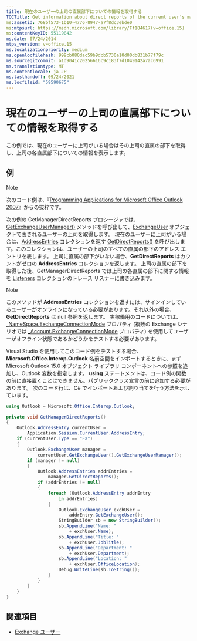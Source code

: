 ```yaml
---
title: 現在のユーザーの上司の直属部下についての情報を取得する
TOCTitle: Get information about direct reports of the current user's manager
ms:assetid: 768bf573-1b10-4776-8947-a7f8dc3ebde0
ms:mtpsurl: https://msdn.microsoft.com/library/Ff184617(v=office.15)
ms:contentKeyID: 55119842
ms.date: 07/24/2014
mtps_version: v=office.15
ms.localizationpriority: medium
ms.openlocfilehash: 999cb080dac59b9dcb5730a10d00db831b77f79c
ms.sourcegitcommit: a1d9041c20256616c9c183f7d1049142a7ac6991
ms.translationtype: MT
ms.contentlocale: ja-JP
ms.lasthandoff: 09/24/2021
ms.locfileid: "59590675"
---
```

# <a name="get-information-about-direct-reports-of-the-current-users-manager"></a>現在のユーザーの上司の直属部下についての情報を取得する

この例では、現在のユーザーに上司がいる場合はその上司の直属の部下を取得し、上司の各直属部下についての情報を表示します。

## <a name="example"></a>例

> [!NOTE] 
> 次のコード例は、『[Programming Applications for Microsoft Office Outlook 2007](https://www.amazon.com/gp/product/0735622493?ie=UTF8&tag=msmsdn-20&linkCode=as2&camp=1789&creative=9325&creativeASIN=0735622493)』からの抜粋です。

次の例の GetManagerDirectReports プロシージャでは、[GetExchangeUserManager()](https://msdn.microsoft.com/library/bb646656\(v=office.15\)) メソッドを呼び出して、[ExchangeUser](https://msdn.microsoft.com/library/bb609574\(v=office.15\)) オブジェクトで表されるユーザーの上司を取得します。 現在のユーザーに上司がいる場合は、[AddressEntries](https://msdn.microsoft.com/library/bb647650\(v=office.15\)) コレクションを返す [GetDirectReports()](https://msdn.microsoft.com/library/bb647204\(v=office.15\)) を呼び出します。このコレクションは、ユーザーの上司のすべての直属の部下のアドレス エントリを表します。 上司に直属の部下がいない場合、**GetDirectReports** はカウントがゼロの **AddressEntries** コレクションを返します。 上司の直属の部下を取得した後、GetManagerDirectReports では上司の各直属の部下に関する情報を [Listeners](https://msdn.microsoft.com/library/system.diagnostics.debug.listeners.aspx) コレクションのトレース リスナーに書き込みます。


> [!NOTE]
> このメソッドが **AddressEntries** コレクションを返すには、サインインしているユーザーがオンラインになっている必要があります。それ以外の場合、**GetDirectReports** は null 参照を返します。 実稼働用のコードについては、[\_NameSpace.ExchangeConnectionMode](https://msdn.microsoft.com/library/bb647638(v=office.15)) プロパティ (複数の Exchange シナリオでは [\_Account.ExchangeConnectionMode](https://msdn.microsoft.com/library/ff185249(v=office.15)) プロパティ) を使用してユーザーがオフライン状態であるかどうかをテストする必要があります。

Visual Studio を使用してこのコード例をテストする場合、**Microsoft.Office.Interop.Outlook** 名前空間をインポートするときに、まず Microsoft Outlook 15.0 オブジェクト ライブラリ コンポーネントへの参照を追加し、Outlook 変数を指定します。 **using** ステートメントは、コード例の関数の前に直接置くことはできません。パブリッククラス宣言の前に追加する必要があります。 次のコード行は、C\# でインポートおよび割り当てを行う方法を示しています。

```csharp
using Outlook = Microsoft.Office.Interop.Outlook;
```


```csharp
private void GetManagerDirectReports()
{
    Outlook.AddressEntry currentUser =
        Application.Session.CurrentUser.AddressEntry;
    if (currentUser.Type == "EX")
    {
        Outlook.ExchangeUser manager =
            currentUser.GetExchangeUser().GetExchangeUserManager();
        if (manager != null)
        {
            Outlook.AddressEntries addrEntries =
                manager.GetDirectReports();
            if (addrEntries != null)
            {
                foreach (Outlook.AddressEntry addrEntry
                    in addrEntries)
                {
                    Outlook.ExchangeUser exchUser =
                        addrEntry.GetExchangeUser();
                    StringBuilder sb = new StringBuilder();
                    sb.AppendLine("Name: "
                        + exchUser.Name);
                    sb.AppendLine("Title: "
                        + exchUser.JobTitle);
                    sb.AppendLine("Department: "
                        + exchUser.Department);
                    sb.AppendLine("Location: "
                        + exchUser.OfficeLocation);
                    Debug.WriteLine(sb.ToString());
                }
            }
        }
    }
}
```

## <a name="see-also"></a>関連項目

- [Exchange ユーザー](exchange-users.md)


